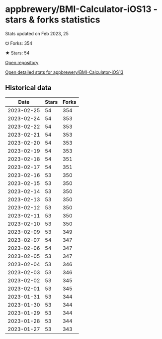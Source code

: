 # appbrewery/BMI-Calculator-iOS13 - stars & forks statistics

Stats updated on Feb 2023, 25

☋ Forks: 354

★ Stars: 54

[Open repository](https://github.com/appbrewery/BMI-Calculator-iOS13)

[Open detailed stats for appbrewery/BMI-Calculator-iOS13](https://reviewgithub.com/rep/appbrewery/BMI-Calculator-iOS13)

## Historical data
| Date | Stars | Forks |
|------|-------|-------|
| 2023-02-25 | 54 | 354 | 
| 2023-02-24 | 54 | 353 | 
| 2023-02-22 | 54 | 353 | 
| 2023-02-21 | 54 | 353 | 
| 2023-02-20 | 54 | 353 | 
| 2023-02-19 | 54 | 353 | 
| 2023-02-18 | 54 | 351 | 
| 2023-02-17 | 54 | 351 | 
| 2023-02-16 | 53 | 350 | 
| 2023-02-15 | 53 | 350 | 
| 2023-02-14 | 53 | 350 | 
| 2023-02-13 | 53 | 350 | 
| 2023-02-12 | 53 | 350 | 
| 2023-02-11 | 53 | 350 | 
| 2023-02-10 | 53 | 350 | 
| 2023-02-09 | 53 | 349 | 
| 2023-02-07 | 54 | 347 | 
| 2023-02-06 | 54 | 347 | 
| 2023-02-05 | 53 | 347 | 
| 2023-02-04 | 53 | 346 | 
| 2023-02-03 | 53 | 346 | 
| 2023-02-02 | 53 | 345 | 
| 2023-02-01 | 53 | 345 | 
| 2023-01-31 | 53 | 344 | 
| 2023-01-30 | 53 | 344 | 
| 2023-01-29 | 53 | 344 | 
| 2023-01-28 | 53 | 344 | 
| 2023-01-27 | 53 | 343 | 

